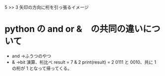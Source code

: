 5 >> 3
矢印の方向に桁を引っ張るイメージ

# python の and or &　の共同の違いについて

- and ->ふうつのやつ
- & ->bit 演算、桁比べ
  result = 7 & 2
  print(result) = 2
  0111 と 0010、共に 1 の桁が 1 となって帰ってくる。
